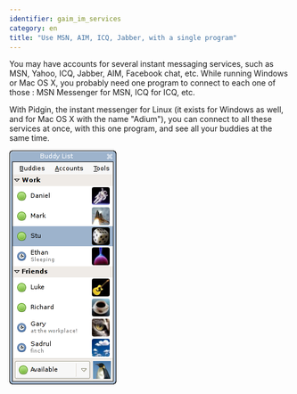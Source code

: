 ```yaml
---
identifier: gaim_im_services
category: en
title: "Use MSN, AIM, ICQ, Jabber, with a single program"
---
```


You may have accounts for several instant messaging services, such as 
MSN, Yahoo, ICQ, Jabber, AIM, Facebook chat, etc.
While running Windows or Mac OS X, 
you probably need one program to connect to each one of those : MSN 
Messenger for MSN, ICQ for ICQ, etc.

With Pidgin, the instant messenger for Linux (it exists for Windows 
as well, and for Mac OS X with the name "Adium"), you can connect to all 
these services at once, with this one program, and see all your buddies 
at the same time.

<img src="/img/gaim_im_services.png" />

  
